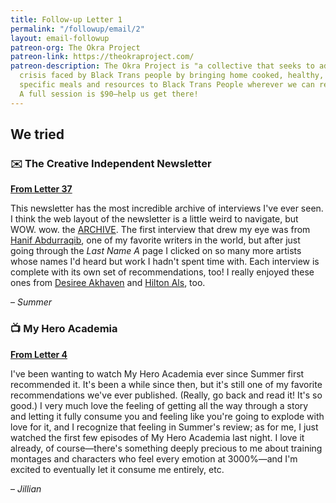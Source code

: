 ```yaml
---
title: Follow-up Letter 1
permalink: "/followup/email/2"
layout: email-followup
patreon-org: The Okra Project
patreon-link: https://theokraproject.com/
patreon-description: The Okra Project is "a collective that seeks to address the global
  crisis faced by Black Trans people by bringing home cooked, healthy, and culturally
  specific meals and resources to Black Trans People wherever we can reach them."
  A full session is $90—help us get there!
---
```


## We tried

### ✉️ The Creative Independent Newsletter

**[From Letter 37](https://letterstosummer.com/37)**

This newsletter has the most incredible archive of interviews I've ever seen. I think the web layout of the newsletter is a little weird to navigate, but WOW. wow. the [ARCHIVE](https://thecreativeindependent.com/people/). The first interview that drew my eye was from [Hanif Abdurraqib](https://thecreativeindependent.com/people/hanif-abdurraqib/), one of my favorite writers in the world, but after just going through the *Last Name A* page I clicked on so many more artists whose names I'd heard but work I hadn't spent time with. Each interview is complete with its own set of recommendations, too! I really enjoyed these ones from [Desiree Akhaven](https://thecreativeindependent.com/people/filmmaker-desiree-akhavan-on-working-on-both-sides-of-the-camera/) and [Hilton Als](https://thecreativeindependent.com/people/hilton-als-on-writing/), too.

– *Summer*

### 📺 My Hero Academia

**[From Letter 4](https://letterstosummer.com/4)**

I've been wanting to watch My Hero Academia ever since Summer first recommended it. It's been a while since then, but it's still one of my favorite recommendations we've ever published. (Really, go back and read it! It's so good.) I very much love the feeling of getting all the way through a story and letting it fully consume you and feeling like you're going to explode with love for it, and I recognize that feeling in Summer's review; as for me, I just watched the first few episodes of My Hero Academia last night. I love it already, of course—there's something deeply precious to me about training montages and characters who feel every emotion at 3000%—and I'm excited to eventually let it consume me entirely, etc.

– *Jillian*
